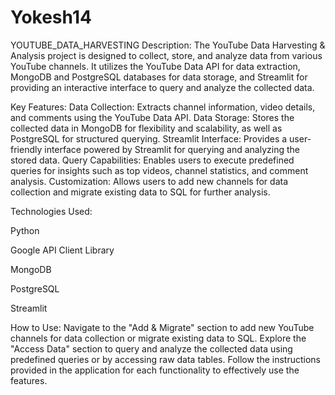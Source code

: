 # Yokesh14
YOUTUBE_DATA_HARVESTING
Description: The YouTube Data Harvesting & Analysis project is designed to collect, store, and analyze data from various YouTube channels. It utilizes the YouTube Data API for data extraction, MongoDB and PostgreSQL databases for data storage, and Streamlit for providing an interactive interface to query and analyze the collected data.

Key Features: Data Collection: Extracts channel information, video details, and comments using the YouTube Data API. Data Storage: Stores the collected data in MongoDB for flexibility and scalability, as well as PostgreSQL for structured querying. Streamlit Interface: Provides a user-friendly interface powered by Streamlit for querying and analyzing the stored data. Query Capabilities: Enables users to execute predefined queries for insights such as top videos, channel statistics, and comment analysis. Customization: Allows users to add new channels for data collection and migrate existing data to SQL for further analysis.

Technologies Used:

Python

Google API Client Library

MongoDB

PostgreSQL

Streamlit

How to Use: Navigate to the "Add & Migrate" section to add new YouTube channels for data collection or migrate existing data to SQL. Explore the "Access Data" section to query and analyze the collected data using predefined queries or by accessing raw data tables. Follow the instructions provided in the application for each functionality to effectively use the features.
